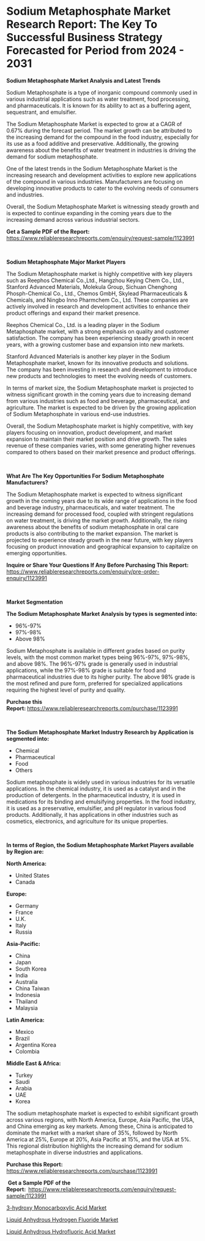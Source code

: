 <p><h1>Sodium Metaphosphate Market Research Report: The Key To Successful Business Strategy Forecasted for Period from 2024 - 2031</h1></p><p><strong>Sodium Metaphosphate Market Analysis and Latest Trends</strong></p>
<p><p>Sodium Metaphosphate is a type of inorganic compound commonly used in various industrial applications such as water treatment, food processing, and pharmaceuticals. It is known for its ability to act as a buffering agent, sequestrant, and emulsifier.</p><p>The Sodium Metaphosphate Market is expected to grow at a CAGR of 0.67% during the forecast period. The market growth can be attributed to the increasing demand for the compound in the food industry, especially for its use as a food additive and preservative. Additionally, the growing awareness about the benefits of water treatment in industries is driving the demand for sodium metaphosphate.</p><p>One of the latest trends in the Sodium Metaphosphate Market is the increasing research and development activities to explore new applications of the compound in various industries. Manufacturers are focusing on developing innovative products to cater to the evolving needs of consumers and industries.</p><p>Overall, the Sodium Metaphosphate Market is witnessing steady growth and is expected to continue expanding in the coming years due to the increasing demand across various industrial sectors.</p></p>
<p><strong>Get a Sample PDF of the Report:&nbsp;</strong> <a href="https://www.reliableresearchreports.com/enquiry/request-sample/1123991">https://www.reliableresearchreports.com/enquiry/request-sample/1123991</a></p>
<p>&nbsp;</p>
<p><strong>Sodium Metaphosphate Major Market Players</strong></p>
<p><p>The Sodium Metaphosphate market is highly competitive with key players such as Reephos Chemical Co.,Ltd., Hangzhou Keying Chem Co., Ltd., Stanford Advanced Materials, Molekula Group, Sichuan Chenghong Phosph-Chemical Co., Ltd., Chemos GmbH, Skylead Pharmaceuticals & Chemicals, and Ningbo Inno Pharmchem Co., Ltd. These companies are actively involved in research and development activities to enhance their product offerings and expand their market presence.</p><p>Reephos Chemical Co., Ltd. is a leading player in the Sodium Metaphosphate market, with a strong emphasis on quality and customer satisfaction. The company has been experiencing steady growth in recent years, with a growing customer base and expansion into new markets.</p><p>Stanford Advanced Materials is another key player in the Sodium Metaphosphate market, known for its innovative products and solutions. The company has been investing in research and development to introduce new products and technologies to meet the evolving needs of customers.</p><p>In terms of market size, the Sodium Metaphosphate market is projected to witness significant growth in the coming years due to increasing demand from various industries such as food and beverage, pharmaceutical, and agriculture. The market is expected to be driven by the growing application of Sodium Metaphosphate in various end-use industries.</p><p>Overall, the Sodium Metaphosphate market is highly competitive, with key players focusing on innovation, product development, and market expansion to maintain their market position and drive growth. The sales revenue of these companies varies, with some generating higher revenues compared to others based on their market presence and product offerings.</p></p>
<p>&nbsp;</p>
<p><strong>What Are The Key Opportunities For Sodium Metaphosphate Manufacturers?</strong></p>
<p><p>The Sodium Metaphosphate market is expected to witness significant growth in the coming years due to its wide range of applications in the food and beverage industry, pharmaceuticals, and water treatment. The increasing demand for processed food, coupled with stringent regulations on water treatment, is driving the market growth. Additionally, the rising awareness about the benefits of sodium metaphosphate in oral care products is also contributing to the market expansion. The market is projected to experience steady growth in the near future, with key players focusing on product innovation and geographical expansion to capitalize on emerging opportunities.</p></p>
<p><strong>Inquire or Share Your Questions If Any Before Purchasing This Report:</strong> <a href="https://www.reliableresearchreports.com/enquiry/pre-order-enquiry/1123991">https://www.reliableresearchreports.com/enquiry/pre-order-enquiry/1123991</a></p>
<p>&nbsp;</p>
<p><strong>Market Segmentation</strong></p>
<p><strong>The Sodium Metaphosphate Market Analysis by types is segmented into:</strong></p>
<p><ul><li>96%-97%</li><li>97%-98%</li><li>Above 98%</li></ul></p>
<p><p>Sodium Metaphosphate is available in different grades based on purity levels, with the most common market types being 96%-97%, 97%-98%, and above 98%. The 96%-97% grade is generally used in industrial applications, while the 97%-98% grade is suitable for food and pharmaceutical industries due to its higher purity. The above 98% grade is the most refined and pure form, preferred for specialized applications requiring the highest level of purity and quality.</p></p>
<p><strong>Purchase this Report:&nbsp;</strong><a href="https://www.reliableresearchreports.com/purchase/1123991">https://www.reliableresearchreports.com/purchase/1123991</a></p>
<p>&nbsp;</p>
<p><strong>The Sodium Metaphosphate Market Industry Research by Application is segmented into:</strong></p>
<p><ul><li>Chemical</li><li>Pharmaceutical</li><li>Food</li><li>Others</li></ul></p>
<p><p>Sodium metaphosphate is widely used in various industries for its versatile applications. In the chemical industry, it is used as a catalyst and in the production of detergents. In the pharmaceutical industry, it is used in medications for its binding and emulsifying properties. In the food industry, it is used as a preservative, emulsifier, and pH regulator in various food products. Additionally, it has applications in other industries such as cosmetics, electronics, and agriculture for its unique properties.</p></p>
<p>&nbsp;</p>
<p><strong>In terms of Region, the Sodium Metaphosphate Market Players available by Region are:</strong></p>
<p>
    <p> <strong> North America: </strong>
        <ul>
            <li>United States</li>
            <li>Canada</li>
        </ul>
        </p> 
    <p> <strong> Europe: </strong>
        <ul>
            <li>Germany</li>
            <li>France</li>
            <li>U.K.</li>
            <li>Italy</li>
            <li>Russia</li>
        </ul>
        </p> 
    <p> <strong> Asia-Pacific: </strong>
        <ul>
            <li>China</li>
            <li>Japan</li>
            <li>South Korea</li>
            <li>India</li>
            <li>Australia</li>
            <li>China Taiwan</li>
            <li>Indonesia</li>
            <li>Thailand</li>
            <li>Malaysia</li>
        </ul>
        </p> 
    <p> <strong> Latin America: </strong>
        <ul>
            <li>Mexico</li>
            <li>Brazil</li>
            <li>Argentina Korea</li>
            <li>Colombia</li>
        </ul>
        </p> 
    <p> <strong> Middle East & Africa: </strong>
        <ul>
            <li>Turkey</li>
            <li>Saudi</li>
            <li>Arabia</li>
            <li>UAE</li>
            <li>Korea</li>
        </ul>
    </p>
    </p>
<p><p>The sodium metaphosphate market is expected to exhibit significant growth across various regions, with North America, Europe, Asia Pacific, the USA, and China emerging as key markets. Among these, China is anticipated to dominate the market with a market share of 35%, followed by North America at 25%, Europe at 20%, Asia Pacific at 15%, and the USA at 5%. This regional distribution highlights the increasing demand for sodium metaphosphate in diverse industries and applications.</p></p>
<p><strong>Purchase this Report: </strong><a href="https://www.reliableresearchreports.com/purchase/1123991">https://www.reliableresearchreports.com/purchase/1123991</a></p>
<p>&nbsp;<strong>Get a Sample PDF of the Report:&nbsp;&nbsp;</strong><a href="https://www.reliableresearchreports.com/enquiry/request-sample/1123991">https://www.reliableresearchreports.com/enquiry/request-sample/1123991</a></p>
<p><strong></strong></p>
<p><p><a href="https://view.publitas.com/reportprime-1/decoding-the-3-hydroxy-monocarboxylic-acid-market-a-deep-dive-into-the-latest-market-trends-market-segmentation-and-competitive-analysis/">3-hydroxy Monocarboxylic Acid Market</a></p><p><a href="https://view.publitas.com/reportprime-1/liquid-anhydrous-hydrogen-fluoride-market-size-focuses-on-market-dynamics-in-depth-analysis-and-future-projections-of-its-market-forecasted-for-period-from-2023-to-2030/">Liquid Anhydrous Hydrogen Fluoride Market</a></p><p><a href="https://view.publitas.com/reportprime-1/liquid-anhydrous-hydrofluoric-acid-market-size-market-trends-and-growth-outlook-forecasted-for-period-from-2023-to-2030/">Liquid Anhydrous Hydrofluoric Acid Market</a></p></p>